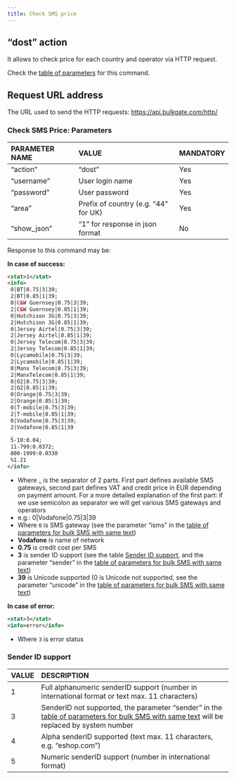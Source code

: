```yaml
---
title: Check SMS price
---
```


## “dost” action
It allows to check price for each country and operator via HTTP request. 

Check the [table of parameters](#check-sms-price-parameters) for this command.

## Request URL address
The URL used to send the HTTP requests:
https://api.bulkgate.com/http/

### Check SMS Price: Parameters

| PARAMETER NAME | VALUE | MANDATORY |
|:--- |:--- |:--- |
|“action”|	“dost”|	Yes|
|“username”|	User login name|	Yes|
|“password”|	User password	|Yes|
|“area”	|Prefix of country (e.g. “44” for UK)|	Yes|
|“show_json”|	“1” for response in json format|	No|


Response to this command may be:

**In case of success:**
``` xml
<stat>1</stat>
<info>
 0|BT|0.75|3|39;
 2|BT|0.85|1|39;
 0|C&W Guernsey|0.75|3|39;
 2|C&W Guernsey|0.85|1|39;
 0|Hutchison 3G|0.75|3|39;
 2|Hutchison 3G|0.85|1|39;
 0|Jersey Airtel|0.75|3|39;
 2|Jersey Airtel|0.85|1|39;
 0|Jersey Telecom|0.75|3|39;
 2|Jersey Telecom|0.85|1|39;
 0|Lycamobile|0.75|3|39;
 2|Lycamobile|0.85|1|39;
 0|Manx Telecom|0.75|3|39;
 2|ManxTelecom|0.85|1|39;
 0|O2|0.75|3|39;
 2|O2|0.85|1|39;
 0|Orange|0.75|3|39;
 2|Orange|0.85|1|39;
 0|T-mobile|0.75|3|39;
 2|T-mobile|0.85|1|39;
 0|Vodafone|0.75|3|39;
 2|Vodafone|0.85|1|39
 _
 5-10:0.04;
 11-799:0.0372;
 800-1999:0.0330
 %1.21
</info>
```
 - Where _ is the separator of 2 parts. First part defines available SMS gateways, second part defines VAT and credit price in EUR depending on payment amount. For a more detailed explanation of the first part: if we use semicolon as separator we will get various SMS  gateways and operators
 - e.g.:  0|Vodafone|0.75|3|39
 - Where `0` is SMS gateway (see the parameter “isms” in the [table of parameters for bulk SMS with same text](http-low-level-api-send-bulk-sms-same-text.md#send-bulk-sms-with-same-text-parameters))
 - **Vodafone** is name of network
 - **0.75** is credit cost per SMS
 - **3** is sender ID support (see the table [Sender ID support,](#table-6--sender-id-support) and the parameter “sender” in the [table of parameters for bulk SMS with same text](http-low-level-api-send-bulk-sms-same-text.md#send-bulk-sms-with-same-text-parameters)) 
 - **39** is Unicode supported (0 is Unicode not supported, see the parameter “unicode” in the [table of parameters for bulk SMS with same text](http-low-level-api-send-bulk-sms-same-text.md#send-bulk-sms-with-same-text-parameters))

**In case of error:**
``` xml
<stat>3</stat>
<info>error</info>
```
 - Where `3` is error status


### Sender ID support

|VALUE|	DESCRIPTION|
|:--- |:--- |
|1	|Full alphanumeric senderID support (number in international format or text max. 11 characters)|
|3	|SenderID not supported, the parameter “sender” in the [table of parameters for bulk SMS with same text](http-low-level-api-send-bulk-sms-same-text.md#send-bulk-sms-with-same-text-parameters) will be replaced by system number|
|4	|Alpha senderID supported (text max. 11 characters, e.g. “eshop.com”)|
|5	|Numeric senderID support (number in international format)|
